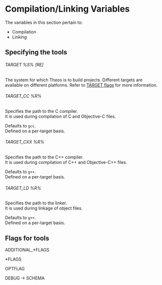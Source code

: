 # Compilation/Linking Variables

The variables in this section pertain to:

* Compilation
* Linking

## Specifying the tools

###### TARGET %S% [RE]
The system for which Theos is to build projects. Different targets are available on different platforms. Refer to [TARGET flags](./3_1_5_TARGET.md#TARGET) for more information.

###### TARGET_CC %R%
Specifies the path to the C compiler.  
It is used during compilation of C and Objective-C files.

Defaults to `gcc`.  
Defined on a per-target basis.

###### TARGET_CXX %R%
Specifies the path to the C++ compiler.  
It is used during compilation of C++ and Objective-C++ files.

Defaults to `g++`.  
Defined on a per-target basis.

###### TARGET_LD %R%
Specifies the path to the linker.  
It is used during linkage of object files.

Defaults to `g++`.  
Defined on a per-target basis.

## Flags for tools

ADDITIONAL_*FLAGS

*FLAGS

OPTFLAG

DEBUG -> SCHEMA
